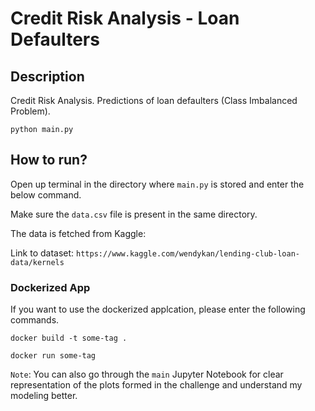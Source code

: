 # Credit Risk Analysis - Loan Defaulters

## Description

Credit Risk Analysis. Predictions of loan defaulters (Class Imbalanced Problem).

```
python main.py
```

## How to run?

Open up terminal in the directory where `main.py` is stored and enter the below command. 

Make sure the `data.csv` file is present in the same directory.

The data is fetched from Kaggle:

Link to dataset: `https://www.kaggle.com/wendykan/lending-club-loan-data/kernels`

### Dockerized App

If you want to use the dockerized applcation, please enter the following commands.

```docker build -t some-tag .```

```docker run some-tag```

`Note`: You can also go through the `main` Jupyter Notebook for clear representation of the plots formed in the challenge and understand my modeling better.
